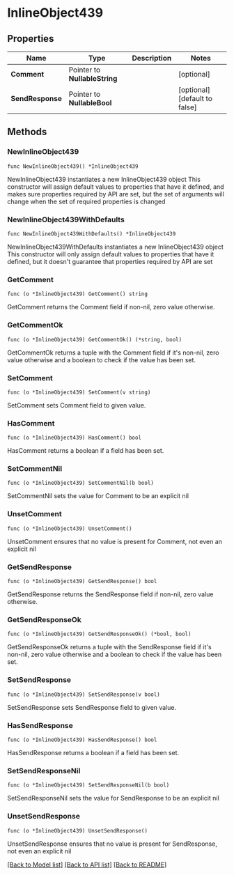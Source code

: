 # InlineObject439

## Properties

Name | Type | Description | Notes
------------ | ------------- | ------------- | -------------
**Comment** | Pointer to **NullableString** |  | [optional] 
**SendResponse** | Pointer to **NullableBool** |  | [optional] [default to false]

## Methods

### NewInlineObject439

`func NewInlineObject439() *InlineObject439`

NewInlineObject439 instantiates a new InlineObject439 object
This constructor will assign default values to properties that have it defined,
and makes sure properties required by API are set, but the set of arguments
will change when the set of required properties is changed

### NewInlineObject439WithDefaults

`func NewInlineObject439WithDefaults() *InlineObject439`

NewInlineObject439WithDefaults instantiates a new InlineObject439 object
This constructor will only assign default values to properties that have it defined,
but it doesn't guarantee that properties required by API are set

### GetComment

`func (o *InlineObject439) GetComment() string`

GetComment returns the Comment field if non-nil, zero value otherwise.

### GetCommentOk

`func (o *InlineObject439) GetCommentOk() (*string, bool)`

GetCommentOk returns a tuple with the Comment field if it's non-nil, zero value otherwise
and a boolean to check if the value has been set.

### SetComment

`func (o *InlineObject439) SetComment(v string)`

SetComment sets Comment field to given value.

### HasComment

`func (o *InlineObject439) HasComment() bool`

HasComment returns a boolean if a field has been set.

### SetCommentNil

`func (o *InlineObject439) SetCommentNil(b bool)`

 SetCommentNil sets the value for Comment to be an explicit nil

### UnsetComment
`func (o *InlineObject439) UnsetComment()`

UnsetComment ensures that no value is present for Comment, not even an explicit nil
### GetSendResponse

`func (o *InlineObject439) GetSendResponse() bool`

GetSendResponse returns the SendResponse field if non-nil, zero value otherwise.

### GetSendResponseOk

`func (o *InlineObject439) GetSendResponseOk() (*bool, bool)`

GetSendResponseOk returns a tuple with the SendResponse field if it's non-nil, zero value otherwise
and a boolean to check if the value has been set.

### SetSendResponse

`func (o *InlineObject439) SetSendResponse(v bool)`

SetSendResponse sets SendResponse field to given value.

### HasSendResponse

`func (o *InlineObject439) HasSendResponse() bool`

HasSendResponse returns a boolean if a field has been set.

### SetSendResponseNil

`func (o *InlineObject439) SetSendResponseNil(b bool)`

 SetSendResponseNil sets the value for SendResponse to be an explicit nil

### UnsetSendResponse
`func (o *InlineObject439) UnsetSendResponse()`

UnsetSendResponse ensures that no value is present for SendResponse, not even an explicit nil

[[Back to Model list]](../README.md#documentation-for-models) [[Back to API list]](../README.md#documentation-for-api-endpoints) [[Back to README]](../README.md)


